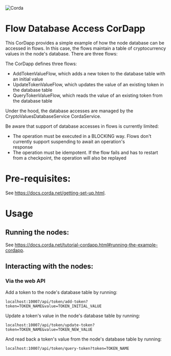 ![Corda](https://www.corda.net/wp-content/uploads/2016/11/fg005_corda_b.png)

# Flow Database Access CorDapp

This CorDapp provides a simple example of how the node database can be accessed in flows. In this case, the flows 
maintain a table of cryptocurrency values in the node's database. There are three flows:

The CorDapp defines three flows:

* AddTokenValueFlow, which adds a new token to the database table with an initial value
* UpdateTokenValueFlow, which updates the value of an existing token in the database table
* QueryTokenValueFlow, which reads the value of an existing token from the database table

Under the hood, the database accesses are managed by the CryptoValuesDatabaseService CordaService.

Be aware that support of database accesses in flows is currently limited:

* The operation must be executed in a BLOCKING way. Flows don't currently support suspending to await an operation's  
  response
* The operation must be idempotent. If the flow fails and has to restart from a checkpoint, the operation will also be 
  replayed

# Pre-requisites:
  
See https://docs.corda.net/getting-set-up.html.

# Usage

## Running the nodes:

See https://docs.corda.net/tutorial-cordapp.html#running-the-example-cordapp.

## Interacting with the nodes:

### Via the web API

Add a token to the node's database table by running:

    localhost:10007/api/token/add-token?token=TOKEN_NAME&value=TOKEN_INITIAL_VALUE

Update a token's value in the node's database table by running:

    localhost:10007/api/token/update-token?token=TOKEN_NAME&value=TOKEN_NEW_VALUE

And read back a token's value from the node's database table by running:

    localhost:10007/api/token/query-token?token=TOKEN_NAME